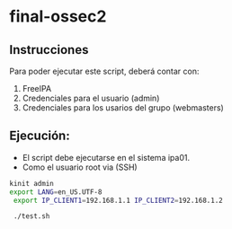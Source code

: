 # final-ossec2

## Instrucciones

Para poder ejecutar este script, deberá contar con:

1. FreeIPA
2. Credenciales para el usuario (admin)
3. Credenciales para los usarios del grupo (webmasters)


## Ejecución:

* El script debe ejecutarse en el sistema ipa01.
* Como el usuario root via (SSH)

  

```sh
kinit admin
export LANG=en_US.UTF-8
 export IP_CLIENT1=192.168.1.1 IP_CLIENT2=192.168.1.2

 ```

```sh
 ./test.sh
```
